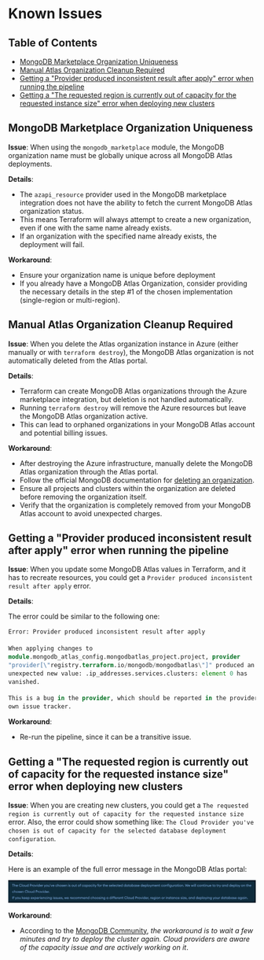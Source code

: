 # Known Issues

## Table of Contents

- [MongoDB Marketplace Organization Uniqueness](#mongodb-marketplace-organization-uniqueness)
- [Manual Atlas Organization Cleanup Required](#manual-atlas-organization-cleanup-required)
- [Getting a "Provider produced inconsistent result after apply" error when running the pipeline](#getting-a-provider-produced-inconsistent-result-after-apply-error-when-running-the-pipeline)
- [Getting a "The requested region is currently out of capacity for the requested instance size" error when deploying new clusters](#getting-a-the-requested-region-is-currently-out-of-capacity-for-the-requested-instance-size-error-when-deploying-new-clusters)

## MongoDB Marketplace Organization Uniqueness

**Issue**: When using the `mongodb_marketplace` module, the MongoDB organization name must be globally unique across all MongoDB Atlas deployments.

**Details**:

- The `azapi_resource` provider used in the MongoDB marketplace integration does not have the ability to fetch the current MongoDB Atlas organization status.
- This means Terraform will always attempt to create a new organization, even if one with the same name already exists.
- If an organization with the specified name already exists, the deployment will fail.

**Workaround**:

- Ensure your organization name is unique before deployment
- If you already have a MongoDB Atlas Organization, consider providing the necessary details in the step #1 of the chosen implementation (single-region or multi-region).

## Manual Atlas Organization Cleanup Required

**Issue**: When you delete the Atlas organization instance in Azure (either manually or with `terraform destroy`), the MongoDB Atlas organization is not automatically deleted from the Atlas portal.

**Details**:

- Terraform can create MongoDB Atlas organizations through the Azure marketplace integration, but deletion is not handled automatically.
- Running `terraform destroy` will remove the Azure resources but leave the MongoDB Atlas organization active.
- This can lead to orphaned organizations in your MongoDB Atlas account and potential billing issues.

**Workaround**:

- After destroying the Azure infrastructure, manually delete the MongoDB Atlas organization through the Atlas portal.
- Follow the official MongoDB documentation for [deleting an organization](https://www.mongodb.com/docs/atlas/access/orgs-create-view-edit-delete/#delete-an-organization).
- Ensure all projects and clusters within the organization are deleted before removing the organization itself.
- Verify that the organization is completely removed from your MongoDB Atlas account to avoid unexpected charges.

## Getting a "Provider produced inconsistent result after apply" error when running the pipeline

**Issue**: When you update some MongoDB Atlas values in Terraform, and it has to recreate resources, you could get a `Provider produced inconsistent result after apply` error.

**Details**:

The error could be similar to the following one:

``` tf
Error: Provider produced inconsistent result after apply
 
When applying changes to
module.mongodb_atlas_config.mongodbatlas_project.project, provider
"provider[\"registry.terraform.io/mongodb/mongodbatlas\"]" produced an
unexpected new value: .ip_addresses.services.clusters: element 0 has
vanished.
 
This is a bug in the provider, which should be reported in the provider's
own issue tracker.

```

**Workaround**:

- Re-run the pipeline, since it can be a transitive issue.

## Getting a "The requested region is currently out of capacity for the requested instance size" error when deploying new clusters

**Issue**: When you are creating new clusters, you could get a `The requested region is currently out of capacity for the requested instance size` error. Also, the error could show something like: `The Cloud Provider you've chosen is out of capacity for the selected database deployment configuration`.

**Details**:

Here is an example of the full error message in the MongoDB Atlas portal:

![error message](../images/out_of_capacity_error.png)

**Workaround**:

- According to the [MongoDB Community](https://www.mongodb.com/community/forums/t/the-requested-region-is-currently-out-of-capacity-for-the-requested-instance-size/235111/2), _the workaround is to wait a few minutes and try to deploy the cluster again. Cloud providers are aware of the capacity issue and are actively working on it_.